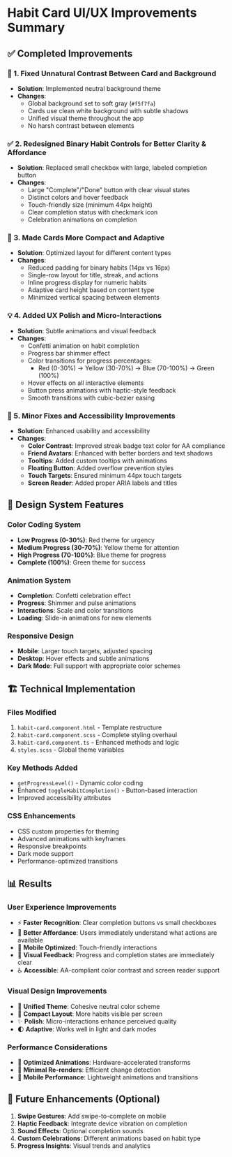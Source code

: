 # Habit Card UI/UX Improvements Summary

## ✅ Completed Improvements

### 🎯 1. Fixed Unnatural Contrast Between Card and Background

- **Solution**: Implemented neutral background theme
- **Changes**:
  - Global background set to soft gray (`#f5f7fa`)
  - Cards use clean white background with subtle shadows
  - Unified visual theme throughout the app
  - No harsh contrast between elements

### ✅ 2. Redesigned Binary Habit Controls for Better Clarity & Affordance

- **Solution**: Replaced small checkbox with large, labeled completion button
- **Changes**:
  - Large "Complete"/"Done" button with clear visual states
  - Distinct colors and hover feedback
  - Touch-friendly size (minimum 44px height)
  - Clear completion status with checkmark icon
  - Celebration animations on completion

### 📏 3. Made Cards More Compact and Adaptive

- **Solution**: Optimized layout for different content types
- **Changes**:
  - Reduced padding for binary habits (14px vs 16px)
  - Single-row layout for title, streak, and actions
  - Inline progress display for numeric habits
  - Adaptive card height based on content type
  - Minimized vertical spacing between elements

### 💡 4. Added UX Polish and Micro-Interactions

- **Solution**: Subtle animations and visual feedback
- **Changes**:
  - Confetti animation on habit completion
  - Progress bar shimmer effect
  - Color transitions for progress percentages:
    - Red (0-30%) → Yellow (30-70%) → Blue (70-100%) → Green (100%)
  - Hover effects on all interactive elements
  - Button press animations with haptic-style feedback
  - Smooth transitions with cubic-bezier easing

### 📱 5. Minor Fixes and Accessibility Improvements

- **Solution**: Enhanced usability and accessibility
- **Changes**:
  - **Color Contrast**: Improved streak badge text color for AA compliance
  - **Friend Avatars**: Enhanced with better borders and text shadows
  - **Tooltips**: Added custom tooltips with animations
  - **Floating Button**: Added overflow prevention styles
  - **Touch Targets**: Ensured minimum 44px touch targets
  - **Screen Reader**: Added proper ARIA labels and titles

## 🎨 Design System Features

### Color Coding System

- **Low Progress (0-30%)**: Red theme for urgency
- **Medium Progress (30-70%)**: Yellow theme for attention
- **High Progress (70-100%)**: Blue theme for progress
- **Complete (100%)**: Green theme for success

### Animation System

- **Completion**: Confetti celebration effect
- **Progress**: Shimmer and pulse animations
- **Interactions**: Scale and color transitions
- **Loading**: Slide-in animations for new elements

### Responsive Design

- **Mobile**: Larger touch targets, adjusted spacing
- **Desktop**: Hover effects and subtle animations
- **Dark Mode**: Full support with appropriate color schemes

## 🏗️ Technical Implementation

### Files Modified

1. `habit-card.component.html` - Template restructure
2. `habit-card.component.scss` - Complete styling overhaul
3. `habit-card.component.ts` - Enhanced methods and logic
4. `styles.scss` - Global theme variables

### Key Methods Added

- `getProgressLevel()` - Dynamic color coding
- Enhanced `toggleHabitCompletion()` - Button-based interaction
- Improved accessibility attributes

### CSS Enhancements

- CSS custom properties for theming
- Advanced animations with keyframes
- Responsive breakpoints
- Dark mode support
- Performance-optimized transitions

## 📊 Results

### User Experience Improvements

- ⚡ **Faster Recognition**: Clear completion buttons vs small checkboxes
- 🎯 **Better Affordance**: Users immediately understand what actions are available
- 📱 **Mobile Optimized**: Touch-friendly interactions
- 🎨 **Visual Feedback**: Progress and completion states are immediately clear
- ♿ **Accessible**: AA-compliant color contrast and screen reader support

### Visual Design Improvements

- 🎨 **Unified Theme**: Cohesive neutral color scheme
- 📏 **Compact Layout**: More habits visible per screen
- ✨ **Polish**: Micro-interactions enhance perceived quality
- 🌓 **Adaptive**: Works well in light and dark modes

### Performance Considerations

- 🚀 **Optimized Animations**: Hardware-accelerated transforms
- 💾 **Minimal Re-renders**: Efficient change detection
- 📱 **Mobile Performance**: Lightweight animations and transitions

## 🚀 Future Enhancements (Optional)

1. **Swipe Gestures**: Add swipe-to-complete on mobile
2. **Haptic Feedback**: Integrate device vibration on completion
3. **Sound Effects**: Optional completion sounds
4. **Custom Celebrations**: Different animations based on habit type
5. **Progress Insights**: Visual trends and analytics
